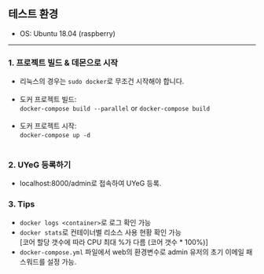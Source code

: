 ## 테스트 환경
- OS: Ubuntu 18.04 (raspberry)
* * *

### 1. 프로젝트 빌드 & 데몬으로 시작
- 리눅스의 경우는 `sudo docker`로 무조건 시작해야 합니다.<br><br>
- 도커 프로젝트 빌드:<br>`docker-compose build --parallel` or `docker-compose build`<br><br>
- 도커 프로젝트 시작:<br>`docker-compose up -d`<br><br>


### 2. UYeG 등록하기
- localhost:8000/admin로 접속하여 UYeG 등록.

### 3. Tips
 - `docker logs <container>`로 로그 확인 가능
 - `docker stats`로 컨테이너별 리소스 사용 현황 확인 가능<br>[코어 할당 갯수에 따라 CPU 최대 %가 다름 (코어 갯수 * 100%)]
 - `docker-compose.yml` 파일에서 web의 환경변수로 admin 유저의 초기 이메일 패스워드를 설정 가능.
